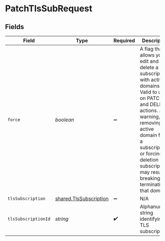 # PatchTlsSubRequest


## Fields

| Field                                                                                                                                                                                                                                                                                 | Type                                                                                                                                                                                                                                                                                  | Required                                                                                                                                                                                                                                                                              | Description                                                                                                                                                                                                                                                                           | Example                                                                                                                                                                                                                                                                               |
| ------------------------------------------------------------------------------------------------------------------------------------------------------------------------------------------------------------------------------------------------------------------------------------- | ------------------------------------------------------------------------------------------------------------------------------------------------------------------------------------------------------------------------------------------------------------------------------------- | ------------------------------------------------------------------------------------------------------------------------------------------------------------------------------------------------------------------------------------------------------------------------------------- | ------------------------------------------------------------------------------------------------------------------------------------------------------------------------------------------------------------------------------------------------------------------------------------- | ------------------------------------------------------------------------------------------------------------------------------------------------------------------------------------------------------------------------------------------------------------------------------------- |
| `force`                                                                                                                                                                                                                                                                               | *boolean*                                                                                                                                                                                                                                                                             | :heavy_minus_sign:                                                                                                                                                                                                                                                                    | A flag that allows you to edit and delete a subscription with active domains. Valid to use on PATCH and DELETE actions. As a warning, removing an active domain from a subscription or forcing the deletion of a subscription may result in breaking TLS termination to that domain.<br/> | true                                                                                                                                                                                                                                                                                  |
| `tlsSubscription`                                                                                                                                                                                                                                                                     | [shared.TlsSubscription](../../models/shared/tlssubscription.md)                                                                                                                                                                                                                      | :heavy_minus_sign:                                                                                                                                                                                                                                                                    | N/A                                                                                                                                                                                                                                                                                   |                                                                                                                                                                                                                                                                                       |
| `tlsSubscriptionId`                                                                                                                                                                                                                                                                   | *string*                                                                                                                                                                                                                                                                              | :heavy_check_mark:                                                                                                                                                                                                                                                                    | Alphanumeric string identifying a TLS subscription.                                                                                                                                                                                                                                   | sU3guUGZzb2W9Euo4Mo0r                                                                                                                                                                                                                                                                 |